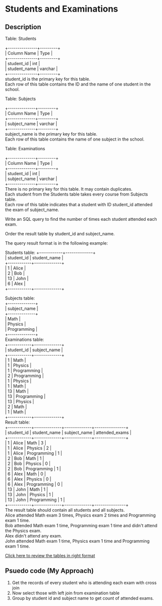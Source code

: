 # Students and Examinations

## Description

Table: Students

+---------------+---------+<br/>
| Column Name   | Type    |<br/>
+---------------+---------+<br/>
| student_id    | int     |<br/>
| student_name  | varchar |<br/>
+---------------+---------+<br/>
student_id is the primary key for this table. <br/>
Each row of this table contains the ID and the name of one student in the school. <br/>
 

Table: Subjects

+--------------+---------+<br/>
| Column Name  | Type    |<br/>
+--------------+---------+<br/>
| subject_name | varchar |<br/>
+--------------+---------+<br/>
subject_name is the primary key for this table.<br/>
Each row of this table contains the name of one subject in the school. <br/>
 

Table: Examinations

+--------------+---------+<br/>
| Column Name  | Type    |<br/>
+--------------+---------+<br/>
| student_id   | int     |<br/>
| subject_name | varchar |<br/>
+--------------+---------+<br/>
There is no primary key for this table. It may contain duplicates.<br/>
Each student from the Students table takes every course from Subjects table. <br/>
Each row of this table indicates that a student with ID student_id attended the exam of subject_name.<br/>
 

Write an SQL query to find the number of times each student attended each exam.

Order the result table by student_id and subject_name.

The query result format is in the following example:

Students table:
+------------+--------------+<br/>
| student_id | student_name |<br/>
+------------+--------------+<br/>
| 1          | Alice        |<br/>
| 2          | Bob          |<br/>
| 13         | John         |<br/>
| 6          | Alex         |<br/>
+------------+--------------+<br/>

Subjects table: <br/>
+--------------+<br/>
| subject_name |<br/>
+--------------+<br/>
| Math         |<br/>
| Physics      |<br/>
| Programming  |<br/>
+--------------+<br/>
Examinations table:<br/>
+------------+--------------+<br/>
| student_id | subject_name |<br/>
+------------+--------------+<br/>
| 1          | Math         |<br/>
| 1          | Physics      |<br/>
| 1          | Programming  |<br/>
| 2          | Programming  |<br/>
| 1          | Physics      |<br/>
| 1          | Math         |<br/>
| 13         | Math         |<br/>
| 13         | Programming  |<br/>
| 13         | Physics      |<br/>
| 2          | Math         |<br/>
| 1          | Math         |<br/>
+------------+--------------+<br/>
Result table:<br/>
+------------+--------------+--------------+----------------+<br/>
| student_id | student_name | subject_name | attended_exams |<br/>
+------------+--------------+--------------+----------------+<br/>
| 1          | Alice        | Math         | 3              |<br/>
| 1          | Alice        | Physics      | 2              |<br/>
| 1          | Alice        | Programming  | 1              |<br/>
| 2          | Bob          | Math         | 1              |<br/>
| 2          | Bob          | Physics      | 0              |<br/>
| 2          | Bob          | Programming  | 1              |<br/>
| 6          | Alex         | Math         | 0              |<br/>
| 6          | Alex         | Physics      | 0              |<br/>
| 6          | Alex         | Programming  | 0              |<br/>
| 13         | John         | Math         | 1              |<br/>
| 13         | John         | Physics      | 1              |<br/>
| 13         | John         | Programming  | 1              |<br/>
+------------+--------------+--------------+----------------+<br/>
The result table should contain all students and all subjects.<br/>
Alice attended Math exam 3 times, Physics exam 2 times and Programming exam 1 time.<br/>
Bob attended Math exam 1 time, Programming exam 1 time and didn't attend the Physics exam.<br/>
Alex didn't attend any exam.<br/>
John attended Math exam 1 time, Physics exam 1 time and Programming exam 1 time.


[Click here to review the tables in right format](https://leetcode.com/problems/students-and-examinations/)

## Psuedo code (My Approach)

1. Get the records of every student who is attending each exam  with cross join <br/>
2. Now select those with left join from examination table <br/>
3. Group by student id and subject name to get count of attended exams. <br/>

